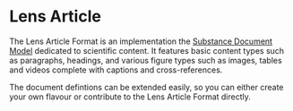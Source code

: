 Lens Article
=====

The Lens Article Format is an implementation the [Substance Document Model](http://githu.com/substance-article) dedicated to scientific content. It features basic content types such as paragraphs, headings, and various figure types such as images, tables and videos complete with captions and cross-references.

The document defintions can be extended easily, so you can either create your own flavour or contribute to the Lens Article Format directly.

